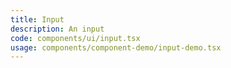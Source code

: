 ```yaml
---
title: Input
description: An input
code: components/ui/input.tsx
usage: components/component-demo/input-demo.tsx
---
```

